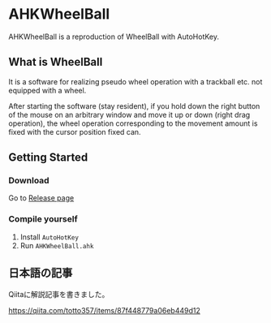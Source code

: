 # AHKWheelBall
 AHKWheelBall is a reproduction of WheelBall with AutoHotKey.

## What is WheelBall

It is a software for realizing pseudo wheel operation with a trackball etc. not equipped with a wheel.

After starting the software (stay resident), if you hold down the right button of the mouse on an arbitrary window and move it up or down (right drag operation), the wheel operation corresponding to the movement amount is fixed with the cursor position fixed can.

## Getting Started

### Download

Go to [Release page](https://github.com/totto357/AHKWheelBall/releases)

### Compile yourself

1. Install `AutoHotKey`
1. Run `AHKWheelBall.ahk`

## 日本語の記事

Qiitaに解説記事を書きました。

https://qiita.com/totto357/items/87f448779a06eb449d12
